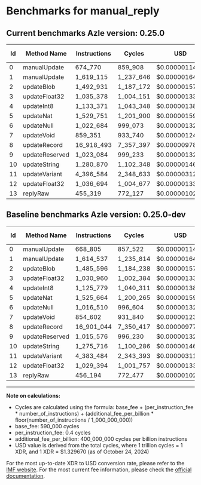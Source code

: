 # Benchmarks for manual_reply

## Current benchmarks Azle version: 0.25.0

| Id  | Method Name    | Instructions | Cycles    | USD           | USD/Million Calls | Change                           |
| --- | -------------- | ------------ | --------- | ------------- | ----------------- | -------------------------------- |
| 0   | manualUpdate   | 674_770      | 859_908   | $0.0000011434 | $1.14             | <font color="red">+5_965</font>  |
| 1   | manualUpdate   | 1_619_115    | 1_237_646 | $0.0000016457 | $1.64             | <font color="red">+4_578</font>  |
| 2   | updateBlob     | 1_492_931    | 1_187_172 | $0.0000015785 | $1.57             | <font color="red">+7_335</font>  |
| 3   | updateFloat32  | 1_035_378    | 1_004_151 | $0.0000013352 | $1.33             | <font color="red">+4_418</font>  |
| 4   | updateInt8     | 1_133_371    | 1_043_348 | $0.0000013873 | $1.38             | <font color="red">+7_592</font>  |
| 5   | updateNat      | 1_529_751    | 1_201_900 | $0.0000015981 | $1.59             | <font color="red">+4_087</font>  |
| 6   | updateNull     | 1_022_684    | 999_073   | $0.0000013284 | $1.32             | <font color="red">+6_174</font>  |
| 7   | updateVoid     | 859_351      | 933_740   | $0.0000012416 | $1.24             | <font color="red">+4_749</font>  |
| 8   | updateRecord   | 16_918_493   | 7_357_397 | $0.0000097829 | $9.78             | <font color="red">+17_449</font> |
| 9   | updateReserved | 1_023_084    | 999_233   | $0.0000013287 | $1.32             | <font color="red">+7_508</font>  |
| 10  | updateString   | 1_280_870    | 1_102_348 | $0.0000014658 | $1.46             | <font color="red">+5_154</font>  |
| 11  | updateVariant  | 4_396_584    | 2_348_633 | $0.0000031229 | $3.12             | <font color="red">+13_100</font> |
| 12  | updateFloat32  | 1_036_694    | 1_004_677 | $0.0000013359 | $1.33             | <font color="red">+7_300</font>  |
| 13  | replyRaw       | 455_319      | 772_127   | $0.0000010267 | $1.02             | <font color="green">-875</font>  |

## Baseline benchmarks Azle version: 0.25.0-dev

| Id  | Method Name    | Instructions | Cycles    | USD           | USD/Million Calls |
| --- | -------------- | ------------ | --------- | ------------- | ----------------- |
| 0   | manualUpdate   | 668_805      | 857_522   | $0.0000011402 | $1.14             |
| 1   | manualUpdate   | 1_614_537    | 1_235_814 | $0.0000016432 | $1.64             |
| 2   | updateBlob     | 1_485_596    | 1_184_238 | $0.0000015746 | $1.57             |
| 3   | updateFloat32  | 1_030_960    | 1_002_384 | $0.0000013328 | $1.33             |
| 4   | updateInt8     | 1_125_779    | 1_040_311 | $0.0000013833 | $1.38             |
| 5   | updateNat      | 1_525_664    | 1_200_265 | $0.0000015960 | $1.59             |
| 6   | updateNull     | 1_016_510    | 996_604   | $0.0000013252 | $1.32             |
| 7   | updateVoid     | 854_602      | 931_840   | $0.0000012390 | $1.23             |
| 8   | updateRecord   | 16_901_044   | 7_350_417 | $0.0000097736 | $9.77             |
| 9   | updateReserved | 1_015_576    | 996_230   | $0.0000013247 | $1.32             |
| 10  | updateString   | 1_275_716    | 1_100_286 | $0.0000014630 | $1.46             |
| 11  | updateVariant  | 4_383_484    | 2_343_393 | $0.0000031159 | $3.11             |
| 12  | updateFloat32  | 1_029_394    | 1_001_757 | $0.0000013320 | $1.33             |
| 13  | replyRaw       | 456_194      | 772_477   | $0.0000010271 | $1.02             |

---

**Note on calculations:**

- Cycles are calculated using the formula: base_fee + (per_instruction_fee \* number_of_instructions) + (additional_fee_per_billion \* floor(number_of_instructions / 1_000_000_000))
- base_fee: 590_000 cycles
- per_instruction_fee: 0.4 cycles
- additional_fee_per_billion: 400_000_000 cycles per billion instructions
- USD value is derived from the total cycles, where 1 trillion cycles = 1 XDR, and 1 XDR = $1.329670 (as of October 24, 2024)

For the most up-to-date XDR to USD conversion rate, please refer to the [IMF website](https://www.imf.org/external/np/fin/data/rms_sdrv.aspx).
For the most current fee information, please check the [official documentation](https://internetcomputer.org/docs/current/developer-docs/gas-cost#execution).

